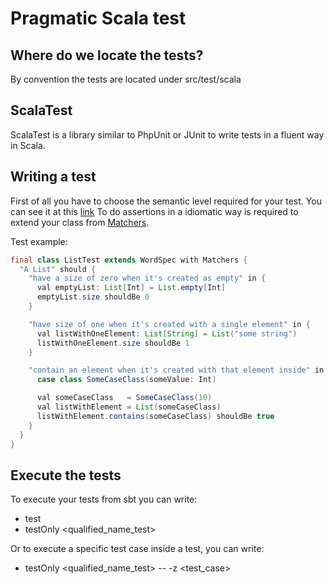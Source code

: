 # Pragmatic Scala test

## Where do we locate the tests?

By convention the tests are located under src/test/scala

## ScalaTest

ScalaTest is a library similar to PhpUnit or JUnit to write tests in a fluent way in Scala.

## Writing a test

First of all you have to choose the semantic level required for your test. You can see it at this [link](http://www.scalatest.org/user_guide/selecting_a_style)
To do assertions in a idiomatic way is required to extend your class from [Matchers](http://www.scalatest.org/user_guide/using_matchers).

Test example:

```java
final class ListTest extends WordSpec with Matchers {
  "A List" should {
    "have a size of zero when it's created as empty" in {
      val emptyList: List[Int] = List.empty[Int]
      emptyList.size shouldBe 0
    }

    "have size of one when it's created with a single element" in {
      val listWithOneElement: List[String] = List("some string")
      listWithOneElement.size shouldBe 1
    }

    "contain an element when it's created with that element inside" in {
      case class SomeCaseClass(someValue: Int)

      val someCaseClass   = SomeCaseClass(10)
      val listWithElement = List(someCaseClass)
      listWithElement.contains(someCaseClass) shouldBe true
    }
  }
}
```

## Execute the tests
To execute your tests from sbt you can write: 

* test
* testOnly <qualified_name_test>

Or to execute a specific test case inside a test, you can write:

* testOnly <qualified_name_test> -- -z <test_case>
